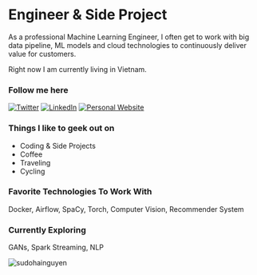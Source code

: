 # Engineer & Side Project 

As a professional Machine Learning Engineer, I often get to work with big data pipeline, ML models and cloud technologies to continuously deliver value for customers. 

Right now I am currently living in Vietnam.

### Follow me here
<a href="https://twitter.com/intent/follow?screen_name=sudohainguyen&tw_p=followbutton" target="_blank"><img alt="Twitter" src="https://img.shields.io/badge/twitter-%231DA1F2.svg?&style=for-the-badge&logo=twitter&logoColor=white" /></a>
<a href="https://www.linkedin.com/in/sudohainguyen" target="_blank"><img alt="LinkedIn" src="https://img.shields.io/badge/linkedin-%230077B5.svg?&style=for-the-badge&logo=linkedin&logoColor=white" /></a>
<a href="https://sudohainguyen.github.io/" target="_blank"><img alt="Personal Website" src="https://img.shields.io/badge/Personal%20Website-%2312100E.svg?&style=for-the-badge&logoColor=white" /></a>

### Things I like to geek out on
 - Coding & Side Projects
 - Coffee
 - Traveling
 - Cycling

### Favorite Technologies To Work With
Docker, Airflow, SpaCy, Torch, Computer Vision, Recommender System

### Currently Exploring
GANs, Spark Streaming, NLP

<div><img align="center" src="https://github-readme-stats.vercel.app/api/top-langs/?username=sudohainguyen&layout=compact&hide=html,jupyter%20notebook&exclude=sudohainguyen.github.io" alt="sudohainguyen" /></div>
